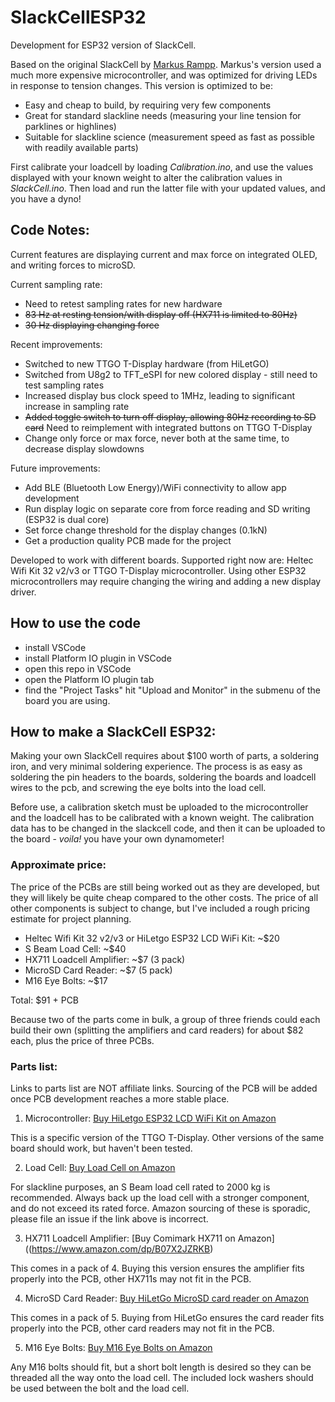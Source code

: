 # SlackCellESP32
Development for ESP32 version of SlackCell.

Based on the original SlackCell by [Markus Rampp](https://markusrampp.eu/SlackCell/). Markus's version used a much more expensive microcontroller, and was optimized for driving LEDs in response to tension changes. This version is optimized to be:
- Easy and cheap to build, by requiring very few components
- Great for standard slackline needs (measuring your line tension for parklines or highlines)
- Suitable for slackline science (measurement speed as fast as possible with readily available parts)

First calibrate your loadcell by loading *Calibration.ino*, and use the values displayed with your known weight to alter the calibration values in *SlackCell.ino*. Then load and run the latter file with your updated values, and you have a dyno!

## Code Notes:
Current features are displaying current and max force on integrated OLED, and writing forces to microSD.

Current sampling rate:
- Need to retest sampling rates for new hardware
- ~~83 Hz at resting tension/with display off (HX711 is limited to 80Hz)~~
- ~~30 Hz displaying changing force~~

Recent improvements:
- Switched to new TTGO T-Display hardware (from HiLetGO) 
- Switched from U8g2 to TFT_eSPI for new colored display - still need to test sampling rates
- Increased display bus clock speed to 1MHz, leading to significant increase in sampling rate
- ~~Added toggle switch to turn off display, allowing 80Hz recording to SD card~~ Need to reimplement with integrated buttons on TTGO T-Display
- Change only force or max force, never both at the same time, to decrease display slowdowns

Future improvements:
- Add BLE (Bluetooth Low Energy)/WiFi connectivity to allow app development
- Run display logic on separate core from force reading and SD writing (ESP32 is dual core)
- Set force change threshold for the display changes (0.1kN)
- Get a production quality PCB made for the project

Developed to work with different boards. Supported right now are: Heltec Wifi Kit 32 v2/v3 or TTGO T-Display microcontroller. Using other ESP32 microcontrollers may require changing the wiring and adding a new display driver.

## How to use the code
- install VSCode
- install Platform IO plugin in VSCode
- open this repo in VSCode
- open the Platform IO plugin tab
- find the "Project Tasks"
    hit "Upload and Monitor" in the submenu of the board you are using.

## How to make a SlackCell ESP32:

Making your own SlackCell requires about $100 worth of parts, a soldering iron, and very minimal soldering experience. The process is as easy as soldering the pin headers to the boards, soldering the boards and loadcell wires to the pcb, and screwing the eye bolts into the load cell.

Before use, a calibration sketch must be uploaded to the microcontroller and the loadcell has to be calibrated with a known weight. The calibration data has to be changed in the slackcell code, and then it can be uploaded to the board - *voila!* you have your own dynamometer!

### Approximate price:

The price of the PCBs are still being worked out as they are developed, but they will likely be quite cheap compared to the other costs. The price of all other components is subject to change, but I've included a rough pricing estimate for project planning.

- Heltec Wifi Kit 32 v2/v3 or HiLetgo ESP32 LCD WiFi Kit: ~$20
- S Beam Load Cell: ~$40
- HX711 Loadcell Amplifier: ~$7 (3 pack)
- MicroSD Card Reader: ~$7 (5 pack)
- M16 Eye Bolts: ~$17

Total: $91 + PCB

Because two of the parts come in bulk, a group of three friends could each build their own (splitting the amplifiers and card readers) for about $82 each, plus the price of three PCBs.

### Parts list:
Links to parts list are NOT affiliate links. Sourcing of the PCB will be added once PCB development reaches a more stable place.

1. Microcontroller: [Buy HiLetgo ESP32 LCD WiFi Kit on Amazon](https://www.amazon.com/dp/B07X1W16QS/)

This is a specific version of the TTGO T-Display. Other versions of the same board should work, but haven't been tested.

2. Load Cell: [Buy Load Cell on Amazon](https://www.amazon.com/Portable-High-Precision-Pressure-Tension-Weighing/dp/B077YHFCX4/)

For slackline purposes, an S Beam load cell rated to 2000 kg is recommended. Always back up the load cell with a stronger component, and do not exceed its rated force. Amazon sourcing of these is sporadic, please file an issue if the link above is incorrect.

3. HX711 Loadcell Amplifier: [Buy Comimark HX711 on Amazon]((https://www.amazon.com/dp/B07X2JZRKB)

This comes in a pack of 4. Buying this version ensures the amplifier fits properly into the PCB, other HX711s may not fit in the PCB.

4. MicroSD Card Reader: [Buy HiLetGo MicroSD card reader on Amazon](https://www.amazon.com/HiLetgo-Adater-Interface-Conversion-Arduino/dp/B07BJ2P6X6/)

This comes in a pack of 5. Buying from HiLetGo ensures the card reader fits properly into the PCB, other card readers may not fit in the PCB.

5. M16 Eye Bolts: [Buy M16 Eye Bolts on Amazon](https://www.amazon.com/gp/product/B07G1TND28/)

Any M16 bolts should fit, but a short bolt length is desired so they can be threaded all the way onto the load cell. The included lock washers should be used between the bolt and the load cell. 
